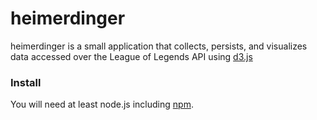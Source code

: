 # heimerdinger

heimerdinger is a small application that collects, persists, and visualizes data accessed over the League of Legends API using [d3.js](http://d3js.org/)

### Install
You will need at least node.js including [npm](https://nodejs.org/). 
